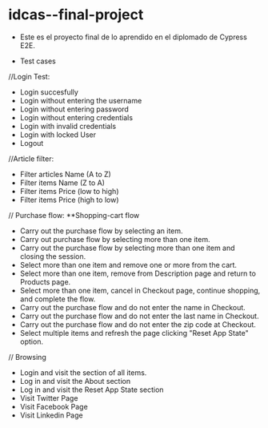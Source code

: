 # idcas--final-project

* Este es el proyecto final de lo aprendido en el diplomado de Cypress E2E.

* Test cases


//Login Test:
- Login succesfully
- Login without entering the username
- Login without entering password
- Login without entering credentials
- Login with invalid credentials
- Login with locked User
- Logout

//Article filter:
- Filter articles Name (A to Z)
- Filter items Name (Z to A)
- Filter items Price (low to high)
- Filter items Price (high to low)

//
Purchase flow:
**Shopping-cart flow
- Carry out the purchase flow by selecting an item.
- Carry out purchase flow by selecting more than one item.
- Carry out the purchase flow by selecting more than one item and closing the session.
- Select more than one item and remove one or more from the cart.
- Select more than one item, remove from Description page and return to Products page.
- Select more than one item, cancel in Checkout page, continue shopping, and complete the flow.
- Carry out the purchase flow and do not enter the name in Checkout.
- Carry out the purchase flow and do not enter the last name in Checkout.
- Carry out the purchase flow and do not enter the zip code at Checkout.
- Select multiple items and refresh the page clicking "Reset App State" option.


// Browsing
- Login and visit the section of all items.
- Log in and visit the About section
- Log in and visit the Reset App State section
- Visit Twitter Page
- Visit Facebook Page
- Visit Linkedin Page
